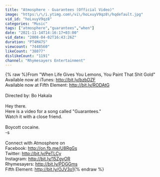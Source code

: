 ```yaml
---
title: "Atmosphere - Guarantees (Official Video)"
image: "https:\/\/i.ytimg.com\/vi\/hoLxuyV9qz8\/hqdefault.jpg"
vid_id: "hoLxuyV9qz8"
categories: "Music"
tags: ["atmosphere","guarantees","when"]
date: "2021-11-14T14:16:17+03:00"
vid_date: "2008-04-02T16:43:26Z"
duration: "PT4M47S"
viewcount: "7448560"
likeCount: "38077"
dislikeCount: "1191"
channel: "Rhymesayers Entertainment"
---
```

{% raw %}From &quot;When Life Gives You Lemons, You Paint That Shit Gold&quot; <br />Available now at iTunes: <a rel="nofollow" target="blank" href="http://bit.ly/bzbDZF">http://bit.ly/bzbDZF</a><br />Available now at Fifth Element: <a rel="nofollow" target="blank" href="http://bit.ly/RODAtG">http://bit.ly/RODAtG</a><br /><br />Directed by: Bo Hakala<br /><br />Hey there.<br />Here is a video for a song called &quot;Guarantees.&quot;<br />Watch it with a close friend.<br /><br />Boycott cocaine.<br />-s<br /><br />Connect with Atmosphere on<br />Facebook: <a rel="nofollow" target="blank" href="http://on.fb.me/U8RgGs">http://on.fb.me/U8RgGs</a><br />Twitter: <a rel="nofollow" target="blank" href="http://bit.ly/PeTLCy">http://bit.ly/PeTLCy</a><br />Instagram: <a rel="nofollow" target="blank" href="http://bit.ly/15ZgyOR">http://bit.ly/15ZgyOR</a><br />Rhymesayers: <a rel="nofollow" target="blank" href="http://bit.ly/PDGGms">http://bit.ly/PDGGms</a><br />Fifth Element: <a rel="nofollow" target="blank" href="http://bit.ly/OJV3o1">http://bit.ly/OJV3o1</a>{% endraw %}
